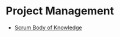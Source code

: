 # Project Management

* [Scrum Body of Knowledge](http://www.scrumstudy.com/SBOK/SCRUMstudy-SBOK-Guide-2013.pdf)
